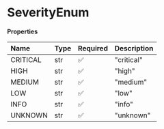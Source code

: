 # SeverityEnum

**Properties**

| Name     | Type | Required | Description |
| :------- | :--- | :------- | :---------- |
| CRITICAL | str  | ✅       | "critical"  |
| HIGH     | str  | ✅       | "high"      |
| MEDIUM   | str  | ✅       | "medium"    |
| LOW      | str  | ✅       | "low"       |
| INFO     | str  | ✅       | "info"      |
| UNKNOWN  | str  | ✅       | "unknown"   |

<!-- This file was generated by liblab | https://liblab.com/ -->
